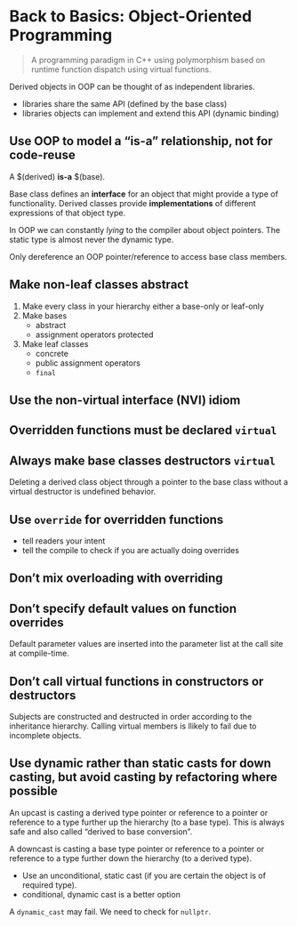 # Back to Basics: Object-Oriented Programming

> A programming paradigm in C++ using polymorphism based on runtime function dispatch using virtual functions.  

Derived objects in OOP can be thought of as independent libraries. 
* libraries share the same API (defined by the base class)
* libraries objects can implement and extend this API (dynamic binding)

## Use OOP to model a “is-a” relationship, not for code-reuse

A $(derived) **is-a** $(base). 

Base class defines an **interface** for an object that might provide a type of functionality. 
Derived classes provide **implementations** of different expressions of that object type. 

In OOP we can constantly _lying_ to the compiler about object pointers. The static type is almost never the dynamic type. 

Only dereference an OOP pointer/reference to access base class members. 

## Make non-leaf classes abstract

1. Make every class in your hierarchy either a base-only or leaf-only
2. Make bases
   * abstract
   * assignment operators protected
3. Make leaf classes
	* concrete
	* public assignment operators
	* `final`

## Use the non-virtual interface (NVI) idiom

## Overridden functions must be declared `virtual`

## Always make base classes destructors `virtual`

Deleting a derived class object through a pointer to the base class without a virtual destructor is undefined behavior. 

## Use `override` for overridden functions

* tell readers your intent
* tell the compile to check if you are actually doing overrides

## Don’t mix overloading with overriding

## Don’t specify default values on function overrides

Default parameter values are inserted into the parameter list at the call site at compile-time. 

## Don’t call virtual functions in constructors or destructors

Subjects are constructed and destructed in order according to the inheritance hierarchy. Calling virtual members is llikely to fail due to incomplete objects. 

## Use dynamic rather than static casts for down casting, but avoid casting by refactoring where possible

An upcast is casting a derived type pointer or reference to a pointer or reference to a type further up the hierarchy (to a base type). This is always safe and also called “derived to base conversion”. 

A downcast is casting a base type pointer or reference to a pointer or reference to a type further down the hierarchy (to a derived type). 

* Use an unconditional, static cast (if you are certain the object is of required type). 
* conditional, dynamic cast is a better option

A `dynamic_cast` may fail. We need to check for `nullptr`. 

